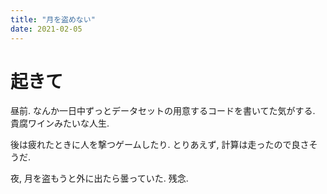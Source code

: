 ```yaml
---
title: "月を盗めない"
date: 2021-02-05
---
```


# 起きて
昼前. なんか一日中ずっとデータセットの用意するコードを書いてた気がする. 貴腐ワインみたいな人生.

後は疲れたときに人を撃つゲームしたり. とりあえず, 計算は走ったので良さそうだ.

夜, 月を盗もうと外に出たら曇っていた. 残念.